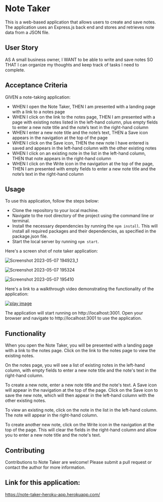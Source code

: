 # Note Taker
This is a web-based application that allows users to create and save notes. The application uses an Express.js back end and stores and retrieves note data from a JSON file.


## User Story
AS A small business owner, I WANT to be able to write and save notes SO THAT I can organize my thoughts and keep track of tasks I need to complete.


## Acceptance Criteria
GIVEN a note-taking application:
- WHEN I open the Note Taker, THEN I am presented with a landing page with a link to a notes page
- WHEN I click on the link to the notes page, THEN I am presented with a page with existing notes listed in the left-hand column, plus empty fields to enter a new note title and the note’s text in the right-hand column
- WHEN I enter a new note title and the note’s text, THEN a Save icon appears in the navigation at the top of the page
- WHEN I click on the Save icon, THEN the new note I have entered is saved and appears in the left-hand column with the other existing notes
- WHEN I click on an existing note in the list in the left-hand column, THEN that note appears in the right-hand column
- WHEN I click on the Write icon in the navigation at the top of the page, THEN I am presented with empty fields to enter a new note title and the note’s text in the right-hand column


## Usage
To use this application, follow the steps below:
- Clone the repository to your local machine.
- Navigate to the root directory of the project using the command line or terminal.
- Install the necessary dependencies by running the `npm install`. This will install all required packages and their dependencies, as specified in the package.json file.
- Start the local server by running `npm start`.

Here's a screen shot of note taker application:

![Screenshot 2023-05-07 194923_1](https://user-images.githubusercontent.com/124220654/236670571-76f78b6c-b447-4bd1-b0fe-c887a8dca13d.jpg)


![Screenshot 2023-05-07 195324](https://user-images.githubusercontent.com/124220654/236670592-918c0259-ed20-49f3-b92d-88c0195cb9f8.jpg)


![Screenshot 2023-05-07 195410](https://user-images.githubusercontent.com/124220654/236670599-1d8ba26e-f725-4368-8a7b-3cb5b465039e.jpg)



Here's a link to a walkthrough video demonstrating the functionality of the application:

[![play image](https://user-images.githubusercontent.com/124220654/232980789-98efdcfd-579f-4389-a10f-8822b54bbeaa.jpg)](https://clipchamp.com/watch/HUYjJ2lbue1)

The application will start running on http://localhost:3001. Open your browser and navigate to http://localhost:3001 to use the application.


## Functionality
When you open the Note Taker, you will be presented with a landing page with a link to the notes page. Click on the link to the notes page to view the existing notes.

On the notes page, you will see a list of existing notes in the left-hand column, with empty fields to enter a new note title and the note's text in the right-hand column.

To create a new note, enter a new note title and the note's text. A Save icon will appear in the navigation at the top of the page. Click on the Save icon to save the new note, which will then appear in the left-hand column with the other existing notes.

To view an existing note, click on the note in the list in the left-hand column. The note will appear in the right-hand column.

To create another new note, click on the Write icon in the navigation at the top of the page. This will clear the fields in the right-hand column and allow you to enter a new note title and the note's text.


## Contributing
Contributions to Note Taker are welcome! Please submit a pull request or contact the author for more information.


## Link for this application:
https://note-taker-heroku-app.herokuapp.com/




